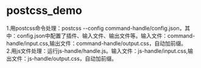# postcss_demo

1.用postcss命令处理：postcss --config command-handle/config.json，其中：config.json中配置了插件、输入文件、输出文件等。输入文件：command-handle/input.css,输出文件：command-handle/output.css，自动加前缀。      
2.用js文件处理：运行js-handle/handle.js。输入文件：js-handle/input.css,输出文件：js-handle/output.css，自动加前缀。 
